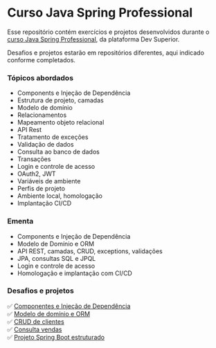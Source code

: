 # Curso Java Spring Professional

Esse repositório contém exercícios e projetos desenvolvidos durante
o [curso Java Spring Professional](https://devsuperior.com.br/curso-java-spring-professional), da plataforma Dev Superior.

Desafios e projetos estarão em repositórios diferentes, aqui indicado conforme completados.

### Tópicos abordados

- Components e Injeção de Dependência</br>
- Estrutura de projeto, camadas</br>
- Modelo de domínio</br>
- Relacionamentos</br>
- Mapeamento objeto relacional</br>
- API Rest</br>
- Tratamento de exceções</br>
- Validação de dados</br>
- Consulta ao banco de dados</br>
- Transações</br>
- Login e controle de acesso</br>
- OAuth2, JWT</br>
- Variáveis de ambiente</br>
- Perfis de projeto</br>
- Ambiente local, homologação</br>
- Implantação CI/CD</br>

### Ementa

- Components e Injeção de Dependência</br>
- Modelo de Domínio e ORM</br>
- API REST, camadas, CRUD, exceptions, validações</br>
- JPA, consultas SQL e JPQL</br>
- Login e controle de acesso</br>
- Homologação e implantação com CI/CD

### Desafios e projetos

✅ [Componentes e Injeção de Dependência](https://github.com/guilchaves/ds-spring-professional/tree/main/desafios/desafio_01)</br>
✅ [Modelo de domínio e ORM](https://github.com/guilchaves/ds-spring-professional/tree/main/desafios/desafio_02)</br>
✅ [CRUD de clientes](https://github.com/guilchaves/ds-spring-professional/tree/main/desafios/desafio_03)</br>
✅ [Consulta vendas](https://github.com/guilchaves/ds-spring-professional/tree/main/desafios/desafio_04)</br>
✅ [Projeto Spring Boot estruturado](https://github.com/guilchaves/spring-professional-dscommerce)</br>

